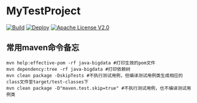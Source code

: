 # MyTestProject

[![Build](https://github.com/jiangxincode/MyTestProject/actions/workflows/build.yml/badge.svg?branch=master)](https://github.com/jiangxincode/MyTestProject/actions/workflows/build.yml)
[![Deploy](https://github.com/jiangxincode/MyTestProject/actions/workflows/deploy.yml/badge.svg?branch=master)](https://github.com/jiangxincode/MyTestProject/actions/workflows/deploy.yml)
[![Apache License V2.0](https://img.shields.io/badge/license-Apache%202-green)](http://www.apache.org/licenses/LICENSE-2.0)

## 常用maven命令备忘

```shell
mvn help:effective-pom -rf java-bigdata #打印生效的pom文件
mvn dependency:tree -rf java-bigdata #打印依赖树
mvn clean package -DskipTests #不执行测试用例，但编译测试用例类生成相应的class文件至target/test-classes下
mvn clean package -D"maven.test.skip=true" #不执行测试用例，也不编译测试用例类
```